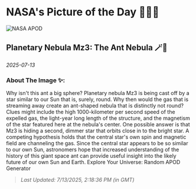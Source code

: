 
# NASA's Picture of the Day 🧑‍🚀💫

  ![NASA APOD](https://apod.nasa.gov/apod/image/2507/ant_hubble_1072.jpg)
  
  ## Planetary Nebula Mz3: The Ant Nebula 🪄🌌
  
  _2025-07-13_
  
  ### About The Image ✨: 
  
  Why isn't this ant a big sphere?  Planetary nebula Mz3 is being cast off by a star similar to our Sun that is, surely, round.  Why then would the gas that is streaming away create an ant-shaped nebula that is distinctly not round?  Clues might include the high 1000-kilometer per second speed of the expelled gas, the light-year long length of the structure, and the magnetism of the star featured here at the nebula's center.  One possible answer is that Mz3 is hiding a second, dimmer star that orbits close in to the bright star.  A competing hypothesis holds that the central star's own spin and magnetic field are channeling the gas.  Since the central star appears to be so similar to our own Sun, astronomers hope that increased understanding of the history of this giant space ant can provide useful insight into the likely future of our own Sun and Earth.   Explore Your Universe: Random APOD Generator
  
  
  
  > _Last Updated: 7/13/2025, 2:18:36 PM (in GMT)_
  